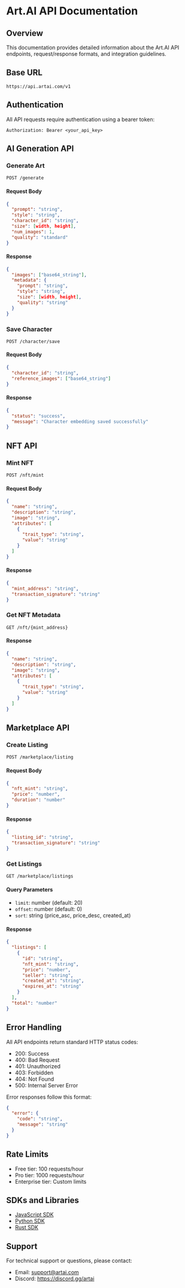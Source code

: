 # Art.AI API Documentation

## Overview
This documentation provides detailed information about the Art.AI API endpoints, request/response formats, and integration guidelines.

## Base URL
```
https://api.artai.com/v1
```

## Authentication
All API requests require authentication using a bearer token:
```http
Authorization: Bearer <your_api_key>
```

## AI Generation API

### Generate Art
```http
POST /generate
```

#### Request Body
```json
{
  "prompt": "string",
  "style": "string",
  "character_id": "string",
  "size": [width, height],
  "num_images": 1,
  "quality": "standard"
}
```

#### Response
```json
{
  "images": ["base64_string"],
  "metadata": {
    "prompt": "string",
    "style": "string",
    "size": [width, height],
    "quality": "string"
  }
}
```

### Save Character
```http
POST /character/save
```

#### Request Body
```json
{
  "character_id": "string",
  "reference_images": ["base64_string"]
}
```

#### Response
```json
{
  "status": "success",
  "message": "Character embedding saved successfully"
}
```

## NFT API

### Mint NFT
```http
POST /nft/mint
```

#### Request Body
```json
{
  "name": "string",
  "description": "string",
  "image": "string",
  "attributes": [
    {
      "trait_type": "string",
      "value": "string"
    }
  ]
}
```

#### Response
```json
{
  "mint_address": "string",
  "transaction_signature": "string"
}
```

### Get NFT Metadata
```http
GET /nft/{mint_address}
```

#### Response
```json
{
  "name": "string",
  "description": "string",
  "image": "string",
  "attributes": [
    {
      "trait_type": "string",
      "value": "string"
    }
  ]
}
```

## Marketplace API

### Create Listing
```http
POST /marketplace/listing
```

#### Request Body
```json
{
  "nft_mint": "string",
  "price": "number",
  "duration": "number"
}
```

#### Response
```json
{
  "listing_id": "string",
  "transaction_signature": "string"
}
```

### Get Listings
```http
GET /marketplace/listings
```

#### Query Parameters
- `limit`: number (default: 20)
- `offset`: number (default: 0)
- `sort`: string (price_asc, price_desc, created_at)

#### Response
```json
{
  "listings": [
    {
      "id": "string",
      "nft_mint": "string",
      "price": "number",
      "seller": "string",
      "created_at": "string",
      "expires_at": "string"
    }
  ],
  "total": "number"
}
```

## Error Handling
All API endpoints return standard HTTP status codes:

- 200: Success
- 400: Bad Request
- 401: Unauthorized
- 403: Forbidden
- 404: Not Found
- 500: Internal Server Error

Error responses follow this format:
```json
{
  "error": {
    "code": "string",
    "message": "string"
  }
}
```

## Rate Limits
- Free tier: 100 requests/hour
- Pro tier: 1000 requests/hour
- Enterprise tier: Custom limits

## SDKs and Libraries
- [JavaScript SDK](https://github.com/artai/js-sdk)
- [Python SDK](https://github.com/artai/python-sdk)
- [Rust SDK](https://github.com/artai/rust-sdk)

## Support
For technical support or questions, please contact:
- Email: support@artai.com
- Discord: https://discord.gg/artai